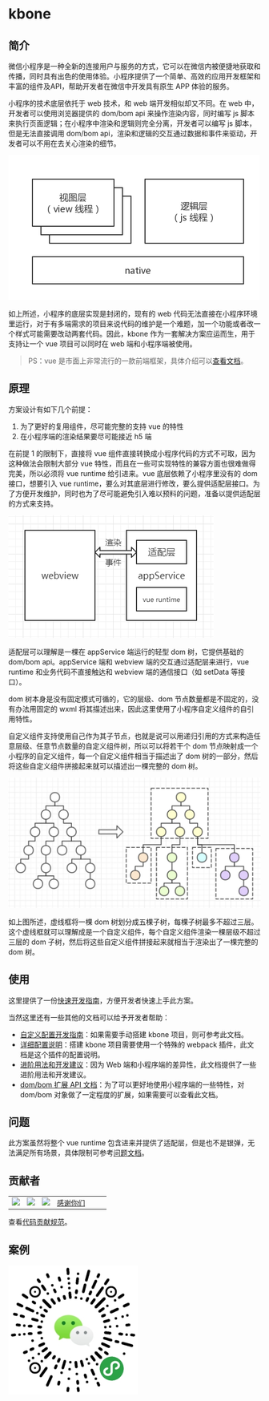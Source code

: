 # kbone

## 简介

微信小程序是一种全新的连接用户与服务的方式，它可以在微信内被便捷地获取和传播，同时具有出色的使用体验。小程序提供了一个简单、高效的应用开发框架和丰富的组件及API，帮助开发者在微信中开发具有原生 APP 体验的服务。

小程序的技术底层依托于 web 技术，和 web 端开发相似却又不同。在 web 中，开发者可以使用浏览器提供的 dom/bom api 来操作渲染内容，同时编写 js 脚本来执行页面逻辑；在小程序中渲染和逻辑则完全分离，开发者可以编写 js 脚本，但是无法直接调用 dom/bom api，渲染和逻辑的交互通过数据和事件来驱动，开发者可以不用在去关心渲染的细节。

![小程序环境](./docs/images/01.jpg)

如上所述，小程序的底层实现是封闭的，现有的 web 代码无法直接在小程序环境里运行，对于有多端需求的项目来说代码的维护是一个难题，加一个功能或者改一个样式可能需要改动两套代码。因此，kbone 作为一套解决方案应运而生，用于支持让一个 vue 项目可以同时在 web 端和小程序端被使用。

> PS：vue 是市面上非常流行的一款前端框架，具体介绍可以[查看文档](https://cn.vuejs.org/index.html)。

## 原理

方案设计有如下几个前提：

1. 为了更好的复用组件，尽可能完整的支持 vue 的特性
2. 在小程序端的渲染结果要尽可能接近 h5 端

在前提 1 的限制下，直接将 vue 组件直接转换成小程序代码的方式不可取，因为这种做法会限制大部分 vue 特性，而且在一些可实现特性的兼容方面也很难做得完美，所以必须将 vue runtime 给引进来。vue 底层依赖了小程序里没有的 dom 接口，想要引入 vue runtime，要么对其底层进行修改，要么提供适配层接口。为了方便开发维护，同时也为了尽可能避免引入难以预料的问题，准备以提供适配层的方式来支持。

![方案设计](./docs/images/02.png)

适配层可以理解是一棵在 appService 端运行的轻型 dom 树，它提供基础的 dom/bom api。appService 端和 webview 端的交互通过适配层来进行，vue runtime 和业务代码不直接触达和 webview 端的通信接口（如 setData 等接口）。

dom 树本身是没有固定模式可循的，它的层级、dom 节点数量都是不固定的，没有办法用固定的 wxml 将其描述出来，因此这里使用了小程序自定义组件的自引用特性。

自定义组件支持使用自己作为其子节点，也就是说可以用递归引用的方式来构造任意层级、任意节点数量的自定义组件树，所以可以将若干个 dom 节点映射成一个小程序的自定义组件，每一个自定义组件相当于描述出了 dom 树的一部分，然后将这些自定义组件拼接起来就可以描述出一棵完整的 dom 树。

![方案设计](./docs/images/03.jpg)

如上图所述，虚线框将一棵 dom 树划分成五棵子树，每棵子树最多不超过三层。这个虚线框就可以理解成是一个自定义组件，每个自定义组件渲染一棵层级不超过三层的 dom 子树，然后将这些自定义组件拼接起来就相当于渲染出了一棵完整的 dom 树。

## 使用

这里提供了一份[快速开发指南](./docs/quickstart.md)，方便开发者快速上手此方案。

当然这里还有一些其他的文档可以给予开发者帮助：

* [自定义配置开发指南](./docs/tutorial.md)：如果需要手动搭建 kbone 项目，则可参考此文档。
* [详细配置说明](./docs/miniprogram.config.js)：搭建 kbone 项目需要使用一个特殊的 webpack 插件，此文档是这个插件的配置说明。
* [进阶用法和开发建议](./docs/advanced.md)：因为 Web 端和小程序端的差异性，此文档提供了一些进阶用法和开发建议。
* [dom/bom 扩展 API 文档](./docs/domextend.md)：为了可以更好地使用小程序端的一些特性，对 dom/bom 对象做了一定程度的扩展，如果需要可以查看此文档。

## 问题

此方案虽然将整个 vue runtime 包含进来并提供了适配层，但是也不是银弹，无法满足所有场景，具体限制可参考[问题文档](./docs/question.md)。

## 贡献者

<table>
  <tbody>
    <tr>
      <td><a target="_blank" href="https://github.com/JuneAndGreen"><img width="60px"
            src="https://avatars2.githubusercontent.com/u/7931744?s=60&amp;v=4"></a></td>
      <td><a target="_blank" href="https://github.com/dntzhang"><img width="60px"
            src="https://avatars2.githubusercontent.com/u/7917954?s=60&amp;v=4"></a></td>
      <td><a target="_blank" href="https://github.com/stephenml"><img width="60px"
            src="https://avatars1.githubusercontent.com/u/11658803?s=60&amp;v=4"></a></td>
      <td width="92px"><a target="_blank" href="https://github.com/wechat-miniprogram/kbone/graphs/contributors">感谢你们</a></td>
    </tr>
  </tbody>
</table>

查看[代码贡献规范](./docs/develop.md)。

## 案例

![微信开放社区](./docs/images/code1.jpg)

